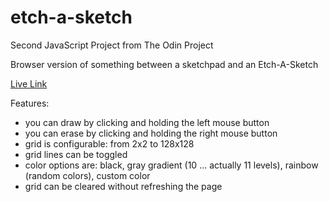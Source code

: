 # etch-a-sketch
Second JavaScript Project from The Odin Project

Browser version of something between a sketchpad and an Etch-A-Sketch

[Live Link](https://bobmeix.github.io/etch-a-sketch/)

Features:

- you can draw by clicking and holding the left mouse button
- you can erase by clicking and holding the right mouse button
- grid is configurable: from 2x2 to 128x128
- grid lines can be toggled
- color options are: black, gray gradient (10 ... actually 11 levels), rainbow (random colors), custom color
- grid can be cleared without refreshing the page